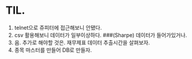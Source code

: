 

# TIL.

1. telnet으로 쥬피터에 접근해보니 안됐다.
2. csv 활용해보니 데이터가 일부이상하다. ###(Sharpe) 데이터가 들어가있거나.
3. 음. 추가로 해야할 것은. 재무제표 데이터 추출시간을 살펴보자.
4. 종목 마스터를 만들어 DB로 만들자.
